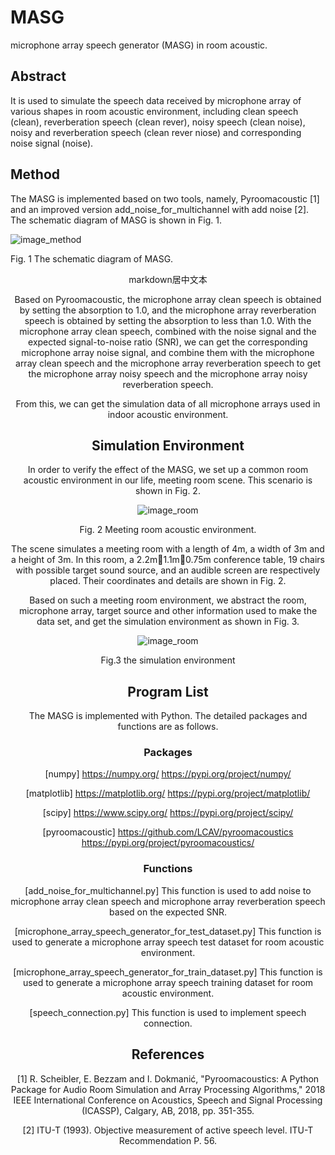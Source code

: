 # MASG
microphone array speech generator (MASG) in room acoustic.

## Abstract
It is used to simulate the speech data received by microphone array of various shapes in room acoustic environment, including clean speech (clean), reverberation speech (clean rever), noisy speech (clean noise), noisy and reverberation speech (clean rever niose) and corresponding noise signal (noise).

## Method

The MASG is implemented based on two tools, namely, Pyroomacoustic [1] and an improved version add_noise_for_multichannel with add noise [2]. The schematic diagram of MASG is shown in Fig. 1.

![image_method](https://github.com/vipchengrui/MASG/blob/master/img/method.png)

Fig. 1 The schematic diagram of MASG.
<center>markdown居中文本

Based on Pyroomacoustic, the microphone array clean speech is obtained by setting the absorption to 1.0, and the microphone array reverberation speech is obtained by setting the absorption to less than 1.0. With the microphone array clean speech, combined with the noise signal and the expected signal-to-noise ratio (SNR), we can get the corresponding microphone array noise signal, and combine them with the microphone array clean speech and the microphone array reverberation speech to get the microphone array noisy speech and the microphone array noisy reverberation speech.

From this, we can get the simulation data of all microphone arrays used in indoor acoustic environment.

## Simulation Environment

In order to verify the effect of the MASG, we set up a common room acoustic environment in our life, meeting room scene. This scenario is shown in Fig. 2.

![image_room](https://github.com/vipchengrui/MASG/blob/master/img/room.png)

Fig. 2 Meeting room acoustic environment.

The scene simulates a meeting room with a length of 4m, a width of 3m and a height of 3m. In this room, a 2.2m1.1m0.75m conference table, 19 chairs with possible target sound source, and an audible screen are respectively placed. Their coordinates and details are shown in Fig. 2.

Based on such a meeting room environment, we abstract the room, microphone array, target source and other information used to make the data set, and get the simulation environment as shown in Fig. 3.

![image_room](https://github.com/vipchengrui/MASG/blob/master/img/room_model.png)

Fig.3 the simulation environment

## Program List

The MASG is implemented with Python. The detailed packages and functions are as follows.

### Packages

[numpy]
https://numpy.org/
https://pypi.org/project/numpy/

[matplotlib]
https://matplotlib.org/	
https://pypi.org/project/matplotlib/

[scipy]
https://www.scipy.org/ 
https://pypi.org/project/scipy/

[pyroomacoustic]
https://github.com/LCAV/pyroomacoustics
https://pypi.org/project/pyroomacoustics/

### Functions

[add_noise_for_multichannel.py]
This function is used to add noise to microphone array clean speech and microphone array reverberation speech based on the expected SNR.

[microphone_array_speech_generator_for_test_dataset.py]
This function is used to generate a microphone array speech test dataset for room acoustic environment.

[microphone_array_speech_generator_for_train_dataset.py]
This function is used to generate a microphone array speech training dataset for room acoustic environment.

[speech_connection.py]
This function is used to implement speech connection.

## References

[1] R. Scheibler, E. Bezzam and I. Dokmanić, "Pyroomacoustics: A Python Package for Audio Room Simulation and Array Processing Algorithms," 2018 IEEE International Conference on Acoustics, Speech and Signal Processing (ICASSP), Calgary, AB, 2018, pp. 351-355.

[2] ITU-T (1993). Objective measurement of active speech level. ITU-T Recommendation P. 56.
